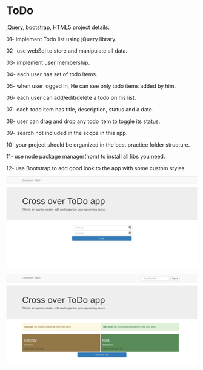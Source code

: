 # ToDo

jQuery, bootstrap, HTML5 project details:

01- implement Todo list using jQuery library.

02- use webSql to store and manipulate all data.

03- implement user membership.

04- each user has set of todo items.

05- when user logged in, He can see only todo items added by him.

06- each user can add/edit/delete a todo on his list.

07- each todo item has title, description, status and a date.

08- user can drag and drop any todo item to toggle its status.

09- search not included in the scope in this app.

10- your project should be organized in the best practice folder structure.

11- use node package manager(npm) to install all libs you need.

12- use Bootstrap to add good look to the app with some custom styles.

![alt tag](https://github.com/KhogaEslam/ToDo/blob/master/screenshots/0.png)

![alt tag](https://github.com/KhogaEslam/ToDo/blob/master/screenshots/1.png)
